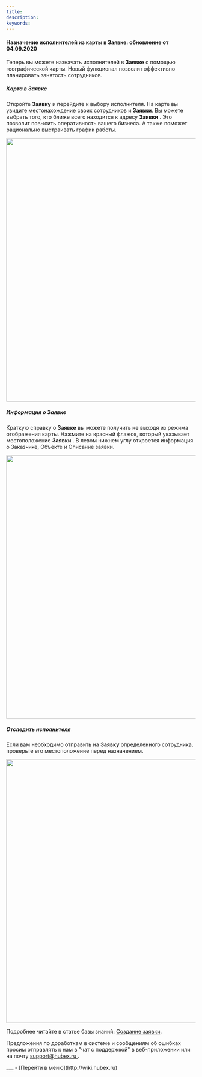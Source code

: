 ```yaml
---
title: 
description: 
keywords: 
---
```


#### Назначение исполнителей из карты в Заявке: обновление от 04.09.2020
<html>
<meta charset="utf-8">

</html>
<body>

<p>Теперь вы можете назначать исполнителей в <strong>Заявке</strong> с помощью географической карты. Новый функционал позволит эффективно планировать занятость сотрудников.</p>
<h5>Карта в Заявке</h5>
<p>Откройте <strong> Заявку</strong> и перейдите к выбору исполнителя. На карте вы увидите местонахождение своих сотрудников и <strong>Заявки</strong>. Вы можете выбрать того, кто ближе всего находится к адресу <strong> Заявки</strong> . Это позволит повысить оперативность вашего бизнеса. А также поможет рационально выстраивать график работы.</p>
<p><span style="font-weight: @ArticleID00;"><img style="display: block; margin-left: auto; margin-right: auto;" src="https://recordit.co/vo49Bw9aOe.gif" alt="" width="700" height="auto" /></span></p>
<h5>Информация о Заявке</h5>
<p>Краткую справку о <strong> Заявке</strong>  вы можете получить не выходя из режима отображения карты. Нажмите на красный флажок, который указывает местоположение <strong> Заявки</strong> . В левом нижнем углу откроется информация о Заказчике, Объекте и Описание заявки.</p>
<p><span style="font-weight: @ArticleID00;"><img style="display: block; margin-left: auto; margin-right: auto;" src="https://recordit.co/1z1FFunAfW.gif" alt="" width="700" height="auto" /></span></p>
<h5>Отследить исполнителя</h5>
<p>Если вам необходимо отправить на <strong> Заявку</strong>  определенного сотрудника, проверьте его местоположение перед назначением.</p>
<p><span style="font-weight: @ArticleID00;"><img style="display: block; margin-left: auto; margin-right: auto;" src="https://recordit.co/yj8b1n5pEo.gif" alt="" width="700" height="auto" /></span></p>

<p>Подробнее читайте в статье базы знаний: <a href="https://wiki.hubex.ru/docs/FAQ/RU/user/CreatingTicket.html">Создание заявки</a>.</p>

<p>Предложения по доработкам в системе и сообщениям об ошибках просим отправлять к нам в "чат с поддержкой" в веб-приложении или на почту <a href="mailto:support@hubex.ru" target="_blank" rel="noopener"> support@hubex.ru </a>.</p>

</body>
___
- [Перейти в меню](http://wiki.hubex.ru)
